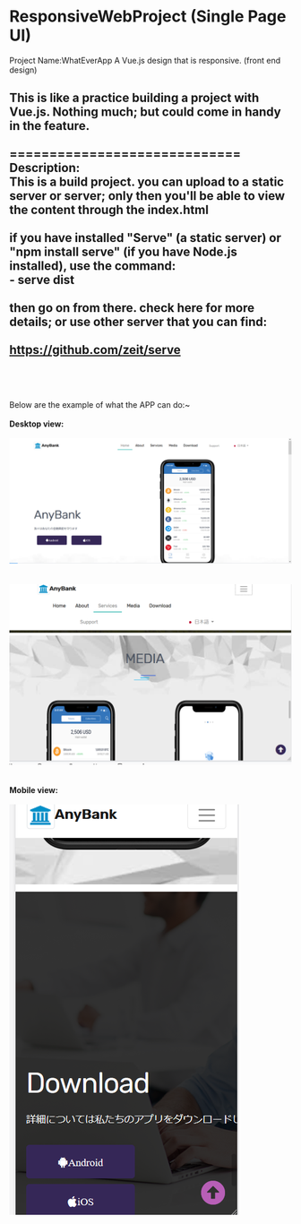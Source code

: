 # ResponsiveWebProject (Single Page UI)

Project Name:WhatEverApp
A Vue.js design that is responsive. (front end design)

This is like a practice building a project with Vue.js. Nothing much; but could come in handy in the feature.
<br/><br/>
=============================<br/>
<b>Description:</b><br/>
This is a build project. you can upload to a static server or server; only then you'll be able to view the content through the index.html
<br/><br/>
if you have installed "Serve" (a static server) or "npm install serve" (if you have Node.js installed), use the command:
<br/>- serve dist 
<br/><br/>
then go on from there. check here for more details; or use other server that you can find:<br/><br/>
https://github.com/zeit/serve
<br/><br/>
-------------------------------
<br/><br/>
Below are the example of what the APP can do:~<br/><br/>
<b>Desktop view:</b> </br><br/>
![alt text](https://github.com/KaitoXion/ResponsiveWhatEverBank_webDesign/blob/master/Capture.PNG)				
</br>
</br>
![alt text](https://github.com/KaitoXion/ResponsiveWhatEverBank_webDesign/blob/master/Capture2.PNG)		
<br><br>
<b>Mobile view:</b></br><br/>
![alt text](https://github.com/KaitoXion/ResponsiveWhatEverBank_webDesign/blob/master/Capture3.PNG)


